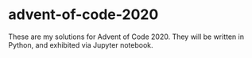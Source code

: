 # advent-of-code-2020

These are my solutions for Advent of Code 2020. They will be written in Python, and exhibited via Jupyter notebook.
